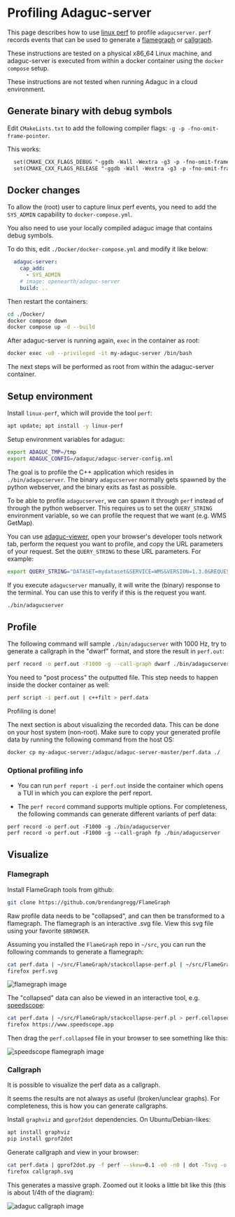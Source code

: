 # Profiling Adaguc-server

This page describes how to use [linux perf](https://en.wikipedia.org/wiki/Perf_%28Linux%29) to profile `adagucserver`. `perf` records events that can be used to generate a [flamegraph](https://github.com/brendangregg/FlameGraph) or [callgraph](https://github.com/jrfonseca/gprof2dot).

These instructions are tested on a physical x86_64 Linux machine, and adaguc-server is executed from within a docker container using the `docker compose` setup.

These instructions are not tested when running Adaguc in a cloud environment.

## Generate binary with debug symbols

Edit `CMakeLists.txt` to add the following compiler flags: `-g -p -fno-omit-frame-pointer`.

This works:
```txt
  set(CMAKE_CXX_FLAGS_DEBUG "-ggdb -Wall -Wextra -g3 -p -fno-omit-frame-pointer")
  set(CMAKE_CXX_FLAGS_RELEASE "-ggdb -Wall -Wextra -g3 -p -fno-omit-frame-pointer")
```

## Docker changes

To allow the (root) user to capture linux perf events, you need to add the `SYS_ADMIN` capability to `docker-compose.yml`.

You also need to use your locally compiled adaguc image that contains debug symbols.

To do this, edit `./Docker/docker-compose.yml` and modify it like below:

```yml
  adaguc-server:
    cap_add:
      - SYS_ADMIN
    # image: openearth/adaguc-server
    build: ..
```

Then restart the containers:

```bash
cd ./Docker/
docker compose down
docker compose up -d --build
```

After adaguc-server is running again, `exec` in the container as root:

```bash
docker exec -u0 --privileged -it my-adaguc-server /bin/bash
```

The next steps will be performed as root from within the adaguc-server container.

## Setup environment

Install `linux-perf`, which will provide the tool `perf`:
```bash
apt update; apt install -y linux-perf
```

Setup environment variables for adaguc:
```bash
export ADAGUC_TMP=/tmp
export ADAGUC_CONFIG=/adaguc/adaguc-server-config.xml
```

The goal is to profile the C++ application which resides in `./bin/adagucserver`. The binary `adagucserver` normally gets spawned by the python webserver, and the binary exits as fast as possible.

To be able to profile `adagucserver`, we can spawn it through `perf` instead of through the python webserver.
This requires us to set the `QUERY_STRING` environment variable, so we can profile the request that we want (e.g. WMS GetMap).

You can use [adaguc-viewer](https://adaguc.knmi.nl/adaguc-viewer/index.html), open your browser's developer tools network tab, perform the request you want to profile, and copy the URL parameters of your request. Set the `QUERY_STRING` to these URL parameters. For example:

```bash
export QUERY_STRING="DATASET=mydataset&SERVICE=WMS&VERSION=1.3.0&REQUEST=GetMap&LAYERS=air-temperature-hagl&WIDTH=1008&HEIGHT=995&CRS=EPSG%3a3857&BBOX=-7470893.149487414,703507.8780614401,-5525657.400627586,2623656.26111256&STYLES=temperature%2fshadedcontour&FORMAT=image/png&TRANSPARENT=TRUE&time=2023-01-26T00%3a00%3a00Z&DIM_forecast_reference_time=2023-01-24T00%3a00%3a00Z&DIM_temp_at_hagl=2"
```

If you execute `adagucserver` manually, it will write the (binary) response to the terminal. You can use this to verify if this is the request you want.
```bash
./bin/adagucserver
```

## Profile

The following command will sample `./bin/adagucserver` with 1000 Hz, try to generate a callgraph in the "dwarf" format, and store the result in `perf.out`:

```bash
perf record -o perf.out -F1000 -g --call-graph dwarf ./bin/adagucserver
```


You need to "post process" the outputted file. This step needs to happen inside the docker container as well:
```bash
perf script -i perf.out | c++filt > perf.data
```

Profiling is done!

The next section is about visualizing the recorded data. This can be done on your host system (non-root). Make sure to copy your generated profile data by running the following command from the host OS:
```bash
docker cp my-adaguc-server:/adaguc/adaguc-server-master/perf.data ./
```

### Optional profiling info
- You can run `perf report -i perf.out` inside the container which opens a TUI in which you can explore the perf report.

- The `perf record` command supports multiple options. For completeness, the following commands can generate different variants of perf data:
```
perf record -o perf.out -F1000 -g ./bin/adagucserver
perf record -o perf.out -F1000 -g --call-graph fp ./bin/adagucserver
```

## Visualize

### Flamegraph

Install FlameGraph tools from github:

```bash
git clone https://github.com/brendangregg/FlameGraph 
```

Raw profile data needs to be "collapsed", and can then be transformed to a flamegraph. The flamegraph is an interactive .svg file. View this svg file using your favorite `$BROWSER`.

Assuming you installed the `FlameGraph` repo in `~/src`, you can run the following commands to generate a flamegraph:

```bash
cat perf.data | ~/src/FlameGraph/stackcollapse-perf.pl | ~/src/FlameGraph/flamegraph.pl > perf.svg
firefox perf.svg
```

![flamegraph image](./adaguc-flamegraph.png)

The "collapsed" data can also be viewed in an interactive tool, e.g. [speedscope](https://www.speedscope.app):
```bash
cat perf.data | ~/src/FlameGraph/stackcollapse-perf.pl > perf.collapsed
firefox https://www.speedscope.app
```

Then drag the `perf.collapsed` file in your browser to see something like this:

![speedscope flamegraph image](./adaguc-speedscope.png)

### Callgraph

It is possible to visualize the perf data as a callgraph.

It seems the results are not always as useful (broken/unclear graphs). For completeness, this is how you can generate callgraphs.

Install `graphviz` and `gprof2dot` dependencies. On Ubuntu/Debian-likes:

```bash
apt install graphviz
pip install gprof2dot
```

Generate callgraph and view in your browser:
```bash
cat perf.data | gprof2dot.py -f perf --skew=0.1 -e0 -n0 | dot -Tsvg -o callgraph.svg
firefox callgraph.svg
```
This generates a massive graph. Zoomed out it looks a little bit like this (this is about 1/4th of the diagram):

![adaguc callgraph image](./adaguc-callgraph.png)
